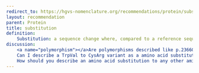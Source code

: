 ```yaml
---
redirect_to: https://hgvs-nomenclature.org/recommendations/protein/substitution/
layout: recommendation
parent: Protein
title: substitution
definition: 
    Substitution: a sequence change where, compared to a reference sequence, <b>one</b> amino acid is replaced by <b>one</b> other amino acid.
discussion:
    <a name="polymorphism"></a>Are polymorphisms described like p.2366Gln/Lys?: No, all substitutions are described as NP_003997.1:p.Gln2366Lys. In the past, the format p.2366Gln/Lys (p.2366Q/K) has been used to describe "polymorphic" sequence variants. Note that a description should be neutral, simply describe the change, and not include any other information like predicted or known functional consequences.
    Can I describe a TrpVal to CysArg variant as a amino acid substitution (p.TrpVal24CysArg)?: No, this is not allowed. By definition a substitution changes <b>one</b> amino acid into <b>one</b> other amino acid. The change TrpVal to CysArg should be described as NP_003997.1:p.Trp24_Val25delinsCysArg, i.e. a deletion/insertion (indel) (<a href='http://varnomen.HGVS.org/recommendations/DNA/variant/indel/'><i>see Deletion-Insertion</i></a>).
    How should you describe an amino acid substitution to any other amino acid?: HGVS uses IUPAC symbols (<a href='http://varnomen.hgvs.org/bg-material/standards/'><i>see Standards</i></a>). The symbol for 'any' amino acid is 'X'/'Xaa'. Since 'X' has been used to indicate a translation stop codon (nonsense variant) we suggest to use 'Xaa' three-letter amino acid code only (e.g. p.Arg782Xaa).
---
```

